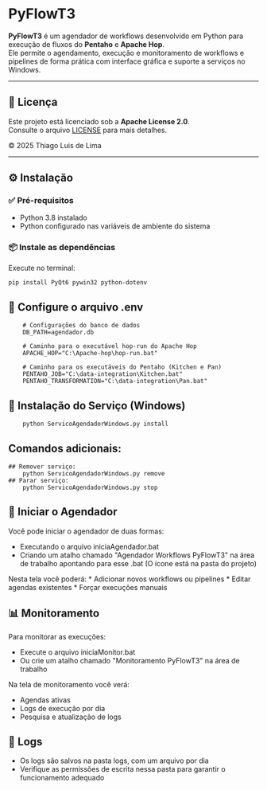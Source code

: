 # PyFlowT3

**PyFlowT3** é um agendador de workflows desenvolvido em Python para execução de fluxos do **Pentaho** e **Apache Hop**.  
Ele permite o agendamento, execução e monitoramento de workflows e pipelines de forma prática com interface gráfica e suporte a serviços no Windows.

---

## 📄 Licença

Este projeto está licenciado sob a **Apache License 2.0**.  
Consulte o arquivo [LICENSE](LICENSE) para mais detalhes.

© 2025 Thiago Luis de Lima

---

## ⚙️ Instalação

### ✅ Pré-requisitos

- Python 3.8 instalado  
- Python configurado nas variáveis de ambiente do sistema

### 📦 Instale as dependências

Execute no terminal:

```bash
pip install PyQt6 pywin32 python-dotenv

```
## 📝 Configure o arquivo .env

        # Configurações do banco de dados
        DB_PATH=agendador.db

        # Caminho para o executável hop-run do Apache Hop
        APACHE_HOP="C:\Apache-hop\hop-run.bat"

        # Caminho para os executáveis do Pentaho (Kitchen e Pan)
        PENTAHO_JOB="C:\data-integration\Kitchen.bat"
        PENTAHO_TRANSFORMATION="C:\data-integration\Pan.bat"    

## 🧩 Instalação do Serviço (Windows)

        python ServicoAgendadorWindows.py install

## Comandos adicionais:
    ## Remover serviço: 
        python ServicoAgendadorWindows.py remove
    ## Parar serviço:
        python ServicoAgendadorWindows.py stop


## 🚀 Iniciar o Agendador
Você pode iniciar o agendador de duas formas:

* Executando o arquivo iniciaAgendador.bat
* Criando um atalho chamado "Agendador Workflows PyFlowT3" na área de trabalho apontando para esse .bat
(O ícone está na pasta do projeto)

Nesta tela você poderá:
    * Adicionar novos workflows ou pipelines
    * Editar agendas existentes
    * Forçar execuções manuais

## 📊 Monitoramento

Para monitorar as execuções:

* Execute o arquivo iniciaMonitor.bat
* Ou crie um atalho chamado "Monitoramento PyFlowT3" na área de trabalho

Na tela de monitoramento você verá:

* Agendas ativas
* Logs de execução por dia
* Pesquisa e atualização de logs

## 📁 Logs

* Os logs são salvos na pasta logs, com um arquivo por dia
* Verifique as permissões de escrita nessa pasta para garantir o funcionamento adequado
